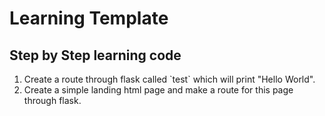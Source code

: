 # Learning Template

## Step by Step learning code

<ol>
    <li>Create a route through flask called `test` which will print "Hello World".</li>
    <li>Create a simple landing html page and make a route for this page through flask.</li>
</ol>
